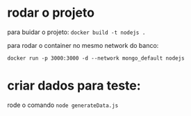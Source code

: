 # rodar o projeto
para buidar o projeto:
`docker build -t nodejs .`

para rodar o container no mesmo network do banco:

`docker run -p 3000:3000 -d --network mongo_default nodejs`



# criar dados para teste:
rode o comando
`node generateData.js`